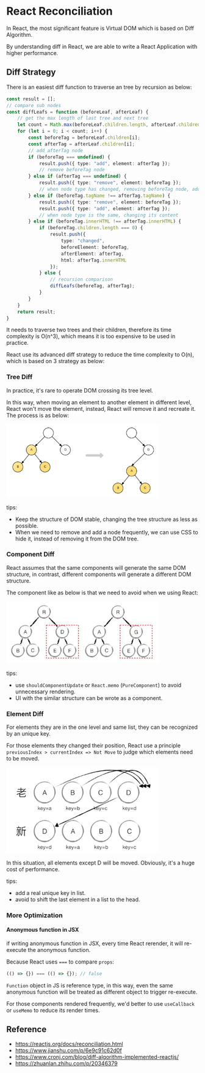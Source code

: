 # React Reconciliation

In React, the most significant feature is Virtual DOM which is based on Diff Algorithm.

By understanding diff in React, we are able to write a React Application with higher performance.

## Diff Strategy

There is an easiest diff function to traverse an tree by recursion as below:

```ts
const result = [];
// compare sub nodes
const diffLeafs = function (beforeLeaf, afterLeaf) {
    // get the max length of last tree and next tree
    let count = Math.max(beforeLeaf.children.length, afterLeaf.children.length);
    for (let i = 0; i < count; i++) {
        const beforeTag = beforeLeaf.children[i];
        const afterTag = afterLeaf.children[i];
        // add afterTag node
        if (beforeTag === undefined) {
            result.push({ type: "add", element: afterTag });
            // remove beforeTag node
        } else if (afterTag === undefined) {
            result.push({ type: "remove", element: beforeTag });
            // when node type has changed, removing beforeTag node, add afterTag node
        } else if (beforeTag.tagName !== afterTag.tagName) {
            result.push({ type: "remove", element: beforeTag });
            result.push({ type: "add", element: afterTag });
            // when node type is the same, changing its content
        } else if (beforeTag.innerHTML !== afterTag.innerHTML) {
            if (beforeTag.children.length === 0) {
                result.push({
                    type: "changed",
                    beforeElement: beforeTag,
                    afterElement: afterTag,
                    html: afterTag.innerHTML
                });
            } else {
                // recursion comparison
                diffLeafs(beforeTag, afterTag);
            }
        }
    }
    return result;
}
```

It needs to traverse two trees and their children, therefore its time complexity is O(n^3), which means it is too expensive to be used in practice.

React use its advanced diff strategy to reduce the time complexity to O(n), which is based on 3 strategy as below:

### Tree Diff

In practice, it's rare to operate DOM crossing its tree level.

In this way, when moving an element to another element in different level, React won't move the element, instead, React will remove it and recreate it. The process is as below:

<img src="../assets/tree_diff.png" width="400"/>

tips:

- Keep the structure of DOM stable, changing the tree structure as less as possible.
- When we need to remove and add a node frequently, we can use CSS to hide it, instead of removing it from the DOM tree.

### Component Diff

React assumes that the same components will generate the same DOM structure, in contrast, different components will generate a different DOM structure.

The component like as below is that we need to avoid when we using React:

<img src="../assets/com_diff.png" width="400"/>

tips:

- use `shouldComponentUpdate` or `React.memo` (`PureComponent`) to avoid unnecessary rendering.
- UI with the similar structure can be wrote as a component.

### Element Diff

For elements they are in the one level and same list, they can be recognized by an unique key.

For those elements they changed their position, React use a principle `previousIndex > currentIndex => Not Move` to judge which elements need to be moved.

<img src="../assets/element_diff.png" width="400"/>

In this situation, all elements except D will be moved. Obviously, it's a huge cost of performance.

tips:

- add a real unique key in list.
- avoid to shift the last element in a list to the head.

### More Optimization

#### Anonymous function in JSX

if writing anonymous function in JSX, every time React rerender, it will re-execute the anonymous function.

Because React uses `===` to compare `props`:

```js
(() => {}) === (() => {}); // false
```

`Function` object in JS is reference type, in this way, even the same anonymous function will be treated as different object to trigger re-execute.

For those components rendered frequently, we'd better to use `useCallback` or `useMemo` to reduce its render times.

## Reference

- <https://reactjs.org/docs/reconciliation.html>
- <https://www.jianshu.com/p/6e9c91c62d0f>
- <https://www.cronj.com/blog/diff-algorithm-implemented-reactjs/>
- <https://zhuanlan.zhihu.com/p/20346379>
